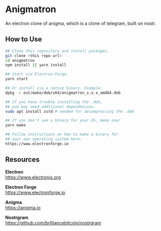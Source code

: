 # Anigmatron

An electron clone of anigma, which is a clone of telegram, built on nostr.

## How to Use

```bash
## Clone this repository and install packages.
git clone <this repo url>
cd anigmatron
npm install || yarn install

## Start via Electron-Forge.
yarn start

## Or install via a native binary. Example:
dpkg -i out/make/deb/x64/anigmatron_x.x.x_amd64.deb

## If you have trouble installing the .deb, 
## you may need additional dependencies.
sudo apt install zstd # needed for decompressing the .deb

## If you don't see a binary for your OS, make one!
yarn make

## Follow instructions on how to make a binary for 
## your own operating system here:
https://www.electronforge.io
```

## Resources

**Electron**  
https://www.electronjs.org

**Electron Forge**  
https://www.electronforge.io

**Anigma**  
https://anigma.io

**Nostrgram**  
https://github.com/brilliancebitcoin/nostrgram
